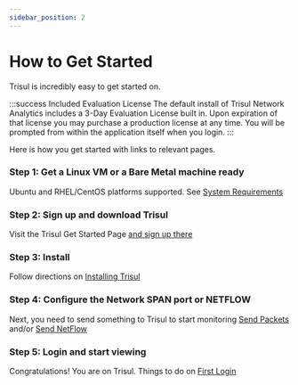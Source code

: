 ```yaml
---
sidebar_position: 2
---
```



# How to Get Started

Trisul is incredibly easy to get started on. 


:::success Included Evaluation License 
The default install of Trisul Network Analytics includes a 3-Day Evaluation License built in.
Upon expiration of that license you may purchase a production license  at any time. You will 
be prompted from within the application itself when you login.
:::


Here is how you get started with links to relevant pages. 


### Step 1: Get a Linux VM or a Bare Metal machine ready 

Ubuntu and RHEL/CentOS platforms supported.
See [System Requirements](/docs/ag/install/requirements)

### Step 2: Sign up and download Trisul

Visit the Trisul Get Started Page [and sign up there](https://www.trisul.org/download/)

### Step 3: Install

Follow directions on [Installing Trisul](/docs/ag/install/doinstall)


### Step 4: Configure the Network SPAN port or NETFLOW 

Next, you need to send something to Trisul to start monitoring [Send Packets](/docs/ag/install/input_packets)  and/or [Send NetFlow](/docs/ag/install/input_netflow)


### Step 5: Login and start viewing 

Congratulations! You are on Trisul.  Things to do on [First Login](/docs/ug/basicusage/)

